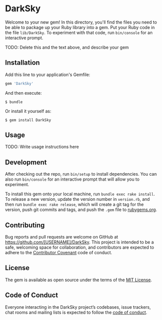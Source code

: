 # DarkSky

Welcome to your new gem! In this directory, you'll find the files you need to be able to package up your Ruby library into a gem. Put your Ruby code in the file `lib/DarkSky`. To experiment with that code, run `bin/console` for an interactive prompt.

TODO: Delete this and the text above, and describe your gem

## Installation

Add this line to your application's Gemfile:

```ruby
gem 'DarkSky'
```

And then execute:

    $ bundle

Or install it yourself as:

    $ gem install DarkSky

## Usage

TODO: Write usage instructions here

## Development

After checking out the repo, run `bin/setup` to install dependencies. You can also run `bin/console` for an interactive prompt that will allow you to experiment.

To install this gem onto your local machine, run `bundle exec rake install`. To release a new version, update the version number in `version.rb`, and then run `bundle exec rake release`, which will create a git tag for the version, push git commits and tags, and push the `.gem` file to [rubygems.org](https://rubygems.org).

## Contributing

Bug reports and pull requests are welcome on GitHub at https://github.com/[USERNAME]/DarkSky. This project is intended to be a safe, welcoming space for collaboration, and contributors are expected to adhere to the [Contributor Covenant](http://contributor-covenant.org) code of conduct.

## License

The gem is available as open source under the terms of the [MIT License](https://opensource.org/licenses/MIT).

## Code of Conduct

Everyone interacting in the DarkSky project’s codebases, issue trackers, chat rooms and mailing lists is expected to follow the [code of conduct](https://github.com/[USERNAME]/DarkSky/blob/master/CODE_OF_CONDUCT.md).
